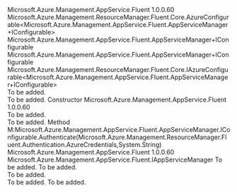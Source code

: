 <Type Name="AppServiceManager+Configurable" FullName="Microsoft.Azure.Management.AppService.Fluent.AppServiceManager+Configurable">
  <TypeSignature Language="C#" Value="protected class AppServiceManager.Configurable : Microsoft.Azure.Management.ResourceManager.Fluent.Core.AzureConfigurable&lt;Microsoft.Azure.Management.AppService.Fluent.AppServiceManager.IConfigurable&gt;, Microsoft.Azure.Management.AppService.Fluent.AppServiceManager.IConfigurable, Microsoft.Azure.Management.ResourceManager.Fluent.Core.IAzureConfigurable&lt;Microsoft.Azure.Management.AppService.Fluent.AppServiceManager.IConfigurable&gt;" />
  <TypeSignature Language="ILAsm" Value=".class nested protected auto ansi beforefieldinit AppServiceManager/Configurable extends Microsoft.Azure.Management.ResourceManager.Fluent.Core.AzureConfigurable`1&lt;class Microsoft.Azure.Management.AppService.Fluent.AppServiceManager/IConfigurable&gt; implements class Microsoft.Azure.Management.AppService.Fluent.AppServiceManager/IConfigurable, class Microsoft.Azure.Management.ResourceManager.Fluent.Core.IAzureConfigurable`1&lt;class Microsoft.Azure.Management.AppService.Fluent.AppServiceManager/IConfigurable&gt;" />
  <TypeSignature Language="DocId" Value="T:Microsoft.Azure.Management.AppService.Fluent.AppServiceManager.Configurable" />
  <TypeSignature Language="VB.NET" Value="Protected Class AppServiceManager.Configurable&#xA;Inherits AzureConfigurable(Of AppServiceManager.IConfigurable)&#xA;Implements AppServiceManager.IConfigurable, IAzureConfigurable(Of AppServiceManager.IConfigurable)" />
  <AssemblyInfo>
    <AssemblyName>Microsoft.Azure.Management.AppService.Fluent</AssemblyName>
    <AssemblyVersion>1.0.0.60</AssemblyVersion>
  </AssemblyInfo>
  <Base>
    <BaseTypeName>Microsoft.Azure.Management.ResourceManager.Fluent.Core.AzureConfigurable&lt;Microsoft.Azure.Management.AppService.Fluent.AppServiceManager+IConfigurable&gt;</BaseTypeName>
    <BaseTypeArguments>
      <BaseTypeArgument TypeParamName="!0">Microsoft.Azure.Management.AppService.Fluent.AppServiceManager+IConfigurable</BaseTypeArgument>
    </BaseTypeArguments>
  </Base>
  <Interfaces>
    <Interface>
      <InterfaceName>Microsoft.Azure.Management.AppService.Fluent.AppServiceManager+IConfigurable</InterfaceName>
    </Interface>
    <Interface>
      <InterfaceName>Microsoft.Azure.Management.ResourceManager.Fluent.Core.IAzureConfigurable&lt;Microsoft.Azure.Management.AppService.Fluent.AppServiceManager+IConfigurable&gt;</InterfaceName>
    </Interface>
  </Interfaces>
  <Docs>
    <summary>To be added.</summary>
    <remarks>To be added.</remarks>
  </Docs>
  <Members>
    <Member MemberName=".ctor">
      <MemberSignature Language="C#" Value="public Configurable ();" />
      <MemberSignature Language="ILAsm" Value=".method public hidebysig specialname rtspecialname instance void .ctor() cil managed" />
      <MemberSignature Language="DocId" Value="M:Microsoft.Azure.Management.AppService.Fluent.AppServiceManager.Configurable.#ctor" />
      <MemberSignature Language="VB.NET" Value="Public Sub New ()" />
      <MemberType>Constructor</MemberType>
      <AssemblyInfo>
        <AssemblyName>Microsoft.Azure.Management.AppService.Fluent</AssemblyName>
        <AssemblyVersion>1.0.0.60</AssemblyVersion>
      </AssemblyInfo>
      <Parameters />
      <Docs>
        <summary>To be added.</summary>
        <remarks>To be added.</remarks>
      </Docs>
    </Member>
    <Member MemberName="Authenticate">
      <MemberSignature Language="C#" Value="public Microsoft.Azure.Management.AppService.Fluent.IAppServiceManager Authenticate (Microsoft.Azure.Management.ResourceManager.Fluent.Authentication.AzureCredentials credentials, string subscriptionId);" />
      <MemberSignature Language="ILAsm" Value=".method public hidebysig newslot virtual instance class Microsoft.Azure.Management.AppService.Fluent.IAppServiceManager Authenticate(class Microsoft.Azure.Management.ResourceManager.Fluent.Authentication.AzureCredentials credentials, string subscriptionId) cil managed" />
      <MemberSignature Language="DocId" Value="M:Microsoft.Azure.Management.AppService.Fluent.AppServiceManager.Configurable.Authenticate(Microsoft.Azure.Management.ResourceManager.Fluent.Authentication.AzureCredentials,System.String)" />
      <MemberSignature Language="VB.NET" Value="Public Function Authenticate (credentials As AzureCredentials, subscriptionId As String) As IAppServiceManager" />
      <MemberSignature Language="F#" Value="abstract member Authenticate : Microsoft.Azure.Management.ResourceManager.Fluent.Authentication.AzureCredentials * string -&gt; Microsoft.Azure.Management.AppService.Fluent.IAppServiceManager&#xA;override this.Authenticate : Microsoft.Azure.Management.ResourceManager.Fluent.Authentication.AzureCredentials * string -&gt; Microsoft.Azure.Management.AppService.Fluent.IAppServiceManager" Usage="configurable.Authenticate (credentials, subscriptionId)" />
      <MemberType>Method</MemberType>
      <Implements>
        <InterfaceMember>M:Microsoft.Azure.Management.AppService.Fluent.AppServiceManager.IConfigurable.Authenticate(Microsoft.Azure.Management.ResourceManager.Fluent.Authentication.AzureCredentials,System.String)</InterfaceMember>
      </Implements>
      <AssemblyInfo>
        <AssemblyName>Microsoft.Azure.Management.AppService.Fluent</AssemblyName>
        <AssemblyVersion>1.0.0.60</AssemblyVersion>
      </AssemblyInfo>
      <ReturnValue>
        <ReturnType>Microsoft.Azure.Management.AppService.Fluent.IAppServiceManager</ReturnType>
      </ReturnValue>
      <Parameters>
        <Parameter Name="credentials" Type="Microsoft.Azure.Management.ResourceManager.Fluent.Authentication.AzureCredentials" />
        <Parameter Name="subscriptionId" Type="System.String" />
      </Parameters>
      <Docs>
        <param name="credentials">To be added.</param>
        <param name="subscriptionId">To be added.</param>
        <summary>To be added.</summary>
        <returns>To be added.</returns>
        <remarks>To be added.</remarks>
      </Docs>
    </Member>
  </Members>
</Type>